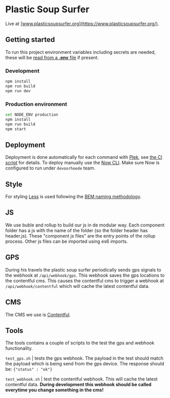 # Plastic Soup Surfer
Live at [www.plasticsoupsurfer.org](https://www.plasticsoupsurfer.org/).

## Getting started
To run this project environment variables including secrets are needed, these will be [read from a **.env** file](https://github.com/motdotla/dotenv) if present.

### Development
```bash
npm install
npm run build
npm run dev
```

### Production environment
```bash
set NODE_ENV production
npm install
npm run build
npm start
```

## Deployment
Deployment is done automatically for each command with [Plek](https://plek.now.sh/), see [the CI script](.circleci/config.yml) for details. To deploy manually use the [Now CLI](https://github.com/zeit/now-cli). Make sure Now is configured to run under `devoorhoede` team.

## Style
For styling [Less](http://lesscss.org/) is used following the [BEM naming methodology](http://getbem.com/).

## JS
We use buble and rollup to build our js in de modular way.
Each component folder has a js with the name of the folder (so the folder header has header.js).
These "component js files" are the entry points of the rollup process. Other js files can be imported using es6 imports.

## GPS
During his travels the plastic soup surfer periodically sends gps signals to the webhook at `/api/webhook/gps`.
This webhook saves the gps locations to the contentful cms. This causes the contentful cms to trigger a webhook at `/api/webhook/contentful` which will cache the latest contentful data.

## CMS
The CMS we use is [Contentful](https://www.contentful.com).

## Tools
The tools contains a couple of scripts to the test the gps and webhook functionality.

`test_gps.sh` | tests the gps webhook. The payload in the test should match the payload which is being send from the gps device. The response should be: `{"status" : "ok"}`

`test_webhook.sh` | test the contentful webhook. This will cache the latest contentful data. **During development this webhook should be called everytime you change something in the cms!**
